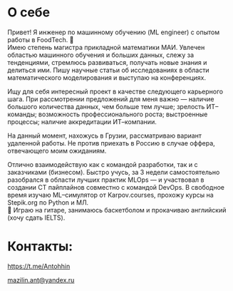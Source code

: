 # О себе

Привет! Я инженер по машинному обучению (ML engineer) с опытом работы в FoodTech. 🥐 \
Имею степень магистра прикладной математики МАИ. Увлечен областью машинного
обучения и больших данных, слежу за тенденциями, стремлюсь развиваться, получать
новые знания и делиться ими. Пишу научные статьи об исследованиях в области
математического моделирования и выступаю на конференциях.

Ищу для себя интересный проект в качестве следующего карьерного шага. При
рассмотрении предложений для меня важно — наличие большого количества данных, чем
больше тем лучше; зрелость ИТ–команды; возможность профессионального роста;
выстроенные процессы; наличие аккредитации ИТ–компании.

На данный момент, нахожусь в Грузии, рассматриваю вариант удаленной работы. Не
против приехать в Россию в случае оффера, отвечающего моим ожиданиям.

Отлично взаимодействую как с командой разработки, так и с заказчиками (бизнесом).
Быстро учусь, за 3 недели самостоятельно разобрался в области лучших практик MLOps — и
участвовал в создании CT пайплайнов совместно с командой DevOps.
В свободное время изучаю ML–симулятор от Karpov.courses, прохожу курсы на Stepik.org по
Python и МЛ.\
🌱 Играю на гитаре, занимаюсь баскетболом и прокачиваю английский (хочу сдать IELTS).

# Контакты:
https://t.me/Antohhin

mazilin.ant@yandex.ru
